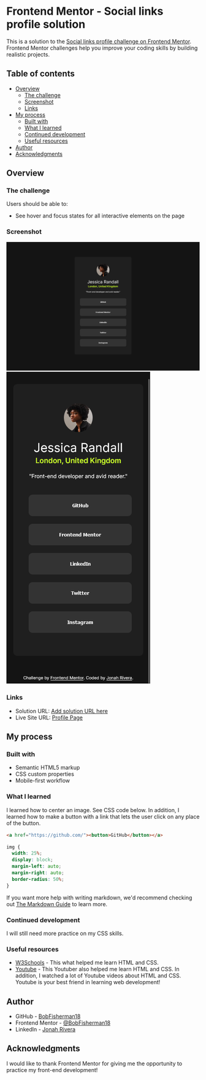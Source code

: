 # Frontend Mentor - Social links profile solution

This is a solution to the [Social links profile challenge on Frontend Mentor](https://www.frontendmentor.io/challenges/social-links-profile-UG32l9m6dQ). Frontend Mentor challenges help you improve your coding skills by building realistic projects.

## Table of contents

- [Overview](#overview)
  - [The challenge](#the-challenge)
  - [Screenshot](#screenshot)
  - [Links](#links)
- [My process](#my-process)
  - [Built with](#built-with)
  - [What I learned](#what-i-learned)
  - [Continued development](#continued-development)
  - [Useful resources](#useful-resources)
- [Author](#author)
- [Acknowledgments](#acknowledgments)

## Overview

### The challenge

Users should be able to:

- See hover and focus states for all interactive elements on the page

### Screenshot

![Desktop Profile](/screenshots/profile-desktop.png)
![Mobile Profile](/screenshots/profile-mobile.png)

### Links

- Solution URL: [Add solution URL here](https://your-solution-url.com)
- Live Site URL: [Profile Page](https://bobfisherman18.github.io/social-links-profile/)

## My process

### Built with

- Semantic HTML5 markup
- CSS custom properties
- Mobile-first workflow

### What I learned

I learned how to center an image. See CSS code below. In addition, I learned how to make a button with a link that lets the user click on any place of the button.

```html
<a href="https://github.com/"><button>GitHub</button></a>
```

```css
img {
  width: 25%;
  display: block;
  margin-left: auto;
  margin-right: auto;
  border-radius: 50%;
}
```

If you want more help with writing markdown, we'd recommend checking out [The Markdown Guide](https://www.markdownguide.org/) to learn more.

### Continued development

I will still need more practice on my CSS skills.

### Useful resources

- [W3Schools](https://www.w3schools.com/) - This what helped me learn HTML and CSS.
- [Youtube](https://www.youtube.com/@BroCodez) - This Youtuber also helped me learn HTML and CSS. In addition, I watched a lot of Youtube videos about HTML and CSS. Youtube is your best friend in learning web development!

## Author

- GitHub - [BobFisherman18](https://github.com/BobFisherman18)
- Frontend Mentor - [@BobFisherman18](https://www.frontendmentor.io/profile/BobFisherman18)
- LinkedIn - [Jonah Rivera](https://www.linkedin.com/in/jonah-rivera-812490183/)

## Acknowledgments

I would like to thank Frontend Mentor for giving me the opportunity to practice my front-end development!
